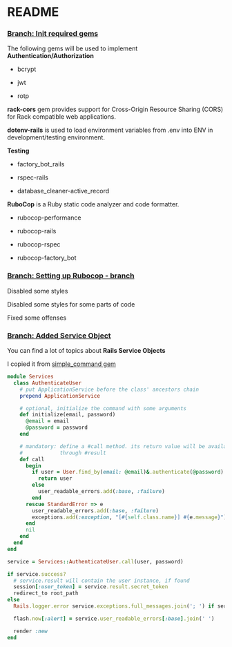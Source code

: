 # README

### [Branch: Init required gems](https://github.com/AlexeyAlexey/rails_examples/tree/feature/default-gems)


The following gems will be used to implement **Authentication/Authorization**

* bcrypt

* jwt

* rotp


**rack-cors** gem provides support for Cross-Origin Resource Sharing (CORS) for Rack compatible web applications.


**dotenv-rails** is used to load environment variables from .env into ENV in development/testing environment.


**Testing**

 * factory_bot_rails
 
 * rspec-rails

 * database_cleaner-active_record



**RuboCop** is a Ruby static code analyzer and code formatter.

  * rubocop-performance

  * rubocop-rails

  * rubocop-rspec

  * rubocop-factory_bot



### [Branch: Setting up Rubocop - branch](https://github.com/AlexeyAlexey/rails_examples/tree/feature/rubocop-settuping)


Disabled some styles

Disabled some styles for some parts of code

Fixed some offenses


### [Branch: Added Service Object]()

  You can find a lot of topics about **Rails Service Objects**

  I copied it from [simple_command gem](https://github.com/nebulab/simple_command)



```ruby
module Services
  class AuthenticateUser
    # put ApplicationService before the class' ancestors chain
    prepend ApplicationService

    # optional, initialize the command with some arguments
    def initialize(email, password)
      @email = email
      @password = password
    end

    # mandatory: define a #call method. its return value will be available
    #            through #result
    def call
      begin
        if user = User.find_by(email: @email)&.authenticate(@password)
          return user
        else
          user_readable_errors.add(:base, :failure)
        end
      rescue StandardError => e
        user_readable_errors.add(:base, :failure)
        exceptions.add(:exception, "[#{self.class.name}] #{e.message}")
      end
      nil
    end
  end
end

service = Services::AuthenticateUser.call(user, password)

if service.success?
  # service.result will contain the user instance, if found
  session[:user_token] = service.result.secret_token
  redirect_to root_path
else
  Rails.logger.error service.exceptions.full_messages.join('; ') if service.exceptions.present?

  flash.now[:alert] = service.user_readable_errors[:base].join(' ')

  render :new
end
```